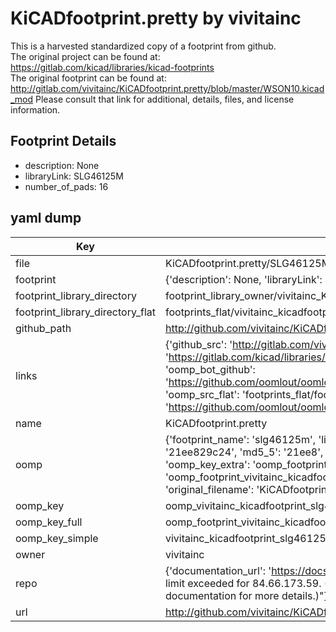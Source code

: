 # KiCADfootprint.pretty by vivitainc  
This is a harvested standardized copy of a footprint from github.  
The original project can be found at:  
https://gitlab.com/kicad/libraries/kicad-footprints  
The original footprint can be found at:
http://gitlab.com/vivitainc/KiCADfootprint.pretty/blob/master/WSON10.kicad_mod
Please consult that link for additional, details, files, and license information.  
## Footprint Details
* description: None  
* libraryLink: SLG46125M  
* number_of_pads: 16  
## yaml dump  
| Key | Value |  
| --- | --- |  
| file | KiCADfootprint.pretty/SLG46125M.kicad_mod |  
| footprint | {'description': None, 'libraryLink': 'SLG46125M', 'number_of_pads': 16} |  
| footprint_library_directory | footprint_library_owner/vivitainc_KiCADfootprint.pretty |  
| footprint_library_directory_flat | footprints_flat/vivitainc_kicadfootprint_slg46125m/working |  
| github_path | http://github.com/vivitainc/KiCADfootprint.pretty/blob/master/SLG46125M.kicad_mod |  
| links | {'github_src': 'http://gitlab.com/vivitainc/KiCADfootprint.pretty/blob/master/WSON10.kicad_mod', 'github_src_repo': 'https://gitlab.com/kicad/libraries/kicad-footprints', 'oomp_bot': 'footprints/vivitainc_kicadfootprint_slg46125m/working', 'oomp_bot_github': 'https://github.com/oomlout/oomlout_oomp_footprint_bot/tree/main/footprints/vivitainc_kicadfootprint_slg46125m/working', 'oomp_src_flat': 'footprints_flat/footprints_flat/vivitainc_kicadfootprint_slg46125m/working', 'oomp_src_flat_github': 'https://github.com/oomlout/oomlout_oomp_footprint_src/tree/main/footprints_flat/vivitainc_kicadfootprint_slg46125m/working'} |  
| name | KiCADfootprint.pretty |  
| oomp | {'footprint_name': 'slg46125m', 'library_name': 'kicadfootprint', 'md5': '21ee829c2433ab6c9f69f3b57ce997fe', 'md5_10': '21ee829c24', 'md5_5': '21ee8', 'md5_6': '21ee82', 'oomp_key': 'oomp_vivitainc_kicadfootprint_slg46125m', 'oomp_key_extra': 'oomp_footprint_vivitainc_kicadfootprint_slg46125m', 'oomp_key_full': 'oomp_footprint_vivitainc_kicadfootprint_slg46125m_21ee82', 'oomp_key_simple': 'vivitainc_kicadfootprint_slg46125m', 'original_filename': 'KiCADfootprint.pretty/SLG46125M.kicad_mod', 'owner_name': 'vivitainc'} |  
| oomp_key | oomp_vivitainc_kicadfootprint_slg46125m |  
| oomp_key_full | oomp_footprint_vivitainc_kicadfootprint_slg46125m |  
| oomp_key_simple | vivitainc_kicadfootprint_slg46125m |  
| owner | vivitainc |  
| repo | {'documentation_url': 'https://docs.github.com/rest/overview/resources-in-the-rest-api#rate-limiting', 'message': "API rate limit exceeded for 84.66.173.59. (But here's the good news: Authenticated requests get a higher rate limit. Check out the documentation for more details.)"} |  
| url | http://github.com/vivitainc/KiCADfootprint.pretty |  

